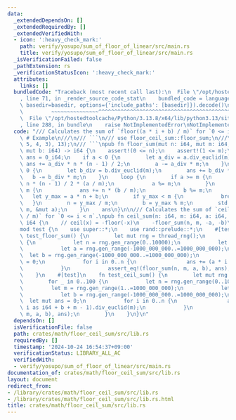 ```yaml
---
data:
  _extendedDependsOn: []
  _extendedRequiredBy: []
  _extendedVerifiedWith:
  - icon: ':heavy_check_mark:'
    path: verify/yosupo/sum_of_floor_of_linear/src/main.rs
    title: verify/yosupo/sum_of_floor_of_linear/src/main.rs
  _isVerificationFailed: false
  _pathExtension: rs
  _verificationStatusIcon: ':heavy_check_mark:'
  attributes:
    links: []
  bundledCode: "Traceback (most recent call last):\n  File \"/opt/hostedtoolcache/Python/3.13.8/x64/lib/python3.13/site-packages/onlinejudge_verify/documentation/build.py\"\
    , line 71, in _render_source_code_stat\n    bundled_code = language.bundle(stat.path,\
    \ basedir=basedir, options={'include_paths': [basedir]}).decode()\n          \
    \         ~~~~~~~~~~~~~~~^^^^^^^^^^^^^^^^^^^^^^^^^^^^^^^^^^^^^^^^^^^^^^^^^^^^^^^^^^^^^^^^^^\n\
    \  File \"/opt/hostedtoolcache/Python/3.13.8/x64/lib/python3.13/site-packages/onlinejudge_verify/languages/rust.py\"\
    , line 288, in bundle\n    raise NotImplementedError\nNotImplementedError\n"
  code: "/// Calculates the sum of `floor((a * i + b) / m)` for `0 <= i < n`.\n///\
    \ # Example\n///\n/// ```\n/// use floor_ceil_sum::floor_sum;\n///\n/// assert_eq!(floor_sum(6,\
    \ 5, 4, 3), 13);\n/// ```\npub fn floor_sum(mut n: i64, mut m: i64, mut a: i64,\
    \ mut b: i64) -> i64 {\n    assert!(0 <= n);\n    assert!(1 <= m);\n    let mut\
    \ ans = 0_i64;\n    if a < 0 {\n        let a_div = a.div_euclid(m);\n       \
    \ ans += a_div * n * (n - 1) / 2;\n        a -= a_div * m;\n    }\n    if b <\
    \ 0 {\n        let b_div = b.div_euclid(m);\n        ans += b_div * n;\n     \
    \   b -= b_div * m;\n    }\n    loop {\n        if a >= m {\n            ans +=\
    \ n * (n - 1) / 2 * (a / m);\n            a %= m;\n        }\n        if b >=\
    \ m {\n            ans += n * (b / m);\n            b %= m;\n        }\n     \
    \   let y_max = a * n + b;\n        if y_max < m {\n            break;\n     \
    \   }\n        n = y_max / m;\n        b = y_max % m;\n        std::mem::swap(&mut\
    \ m, &mut a);\n    }\n    ans\n}\n\n/// Calculates the sum of `ceil((a * i + b)\
    \ / m)` for `0 <= i < n`.\npub fn ceil_sum(n: i64, m: i64, a: i64, b: i64) ->\
    \ i64 {\n    // ceil(x) = -floor(-x)\n    -floor_sum(n, m, -a, -b)\n}\n\n#[cfg(test)]\n\
    mod test {\n    use super::*;\n    use rand::prelude::*;\n    #[test]\n    fn\
    \ test_floor_sum() {\n        let mut rng = thread_rng();\n        for _ in 0..100\
    \ {\n            let n = rng.gen_range(0..10000);\n            let m = rng.gen_range(1..=1000_000_000);\n\
    \            let a = rng.gen_range(-1000_000_000..=1000_000_000);\n          \
    \  let b = rng.gen_range(-1000_000_000..=1000_000_000);\n            let mut ans\
    \ = 0;\n            for i in 0..n {\n                ans += (a * i as i64 + b).div_euclid(m);\n\
    \            }\n            assert_eq!(floor_sum(n, m, a, b), ans);\n        }\n\
    \    }\n    #[test]\n    fn test_ceil_sum() {\n        let mut rng = thread_rng();\n\
    \        for _ in 0..100 {\n            let n = rng.gen_range(0..10000);\n   \
    \         let m = rng.gen_range(1..=1000_000_000);\n            let a = rng.gen_range(-1000_000_000..=1000_000_000);\n\
    \            let b = rng.gen_range(-1000_000_000..=1000_000_000);\n          \
    \  let mut ans = 0;\n            for i in 0..n {\n                ans += (a *\
    \ i as i64 + b + m - 1).div_euclid(m);\n            }\n            assert_eq!(ceil_sum(n,\
    \ m, a, b), ans);\n        }\n    }\n}\n"
  dependsOn: []
  isVerificationFile: false
  path: crates/math/floor_ceil_sum/src/lib.rs
  requiredBy: []
  timestamp: '2024-10-24 16:54:37+09:00'
  verificationStatus: LIBRARY_ALL_AC
  verifiedWith:
  - verify/yosupo/sum_of_floor_of_linear/src/main.rs
documentation_of: crates/math/floor_ceil_sum/src/lib.rs
layout: document
redirect_from:
- /library/crates/math/floor_ceil_sum/src/lib.rs
- /library/crates/math/floor_ceil_sum/src/lib.rs.html
title: crates/math/floor_ceil_sum/src/lib.rs
---
```

